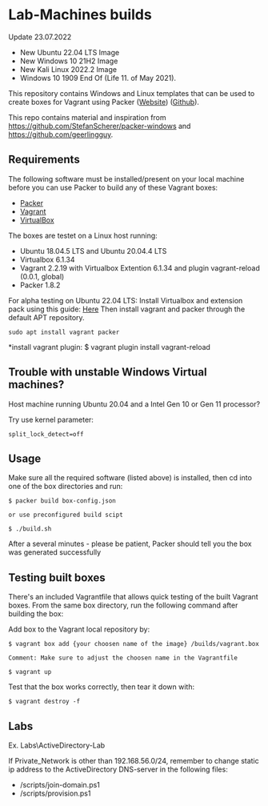 # Lab-Machines builds

Update 23.07.2022
- New Ubuntu 22.04 LTS Image
- New Windows 10 21H2 Image
- New Kali Linux 2022.2 Image
- Windows 10 1909 End Of (Life 11. of May 2021).

This repository contains Windows and Linux templates that can be used to create boxes for
Vagrant using Packer ([Website](https://www.packer.io))
([Github](https://github.com/Stian-Kristoffersen/Lab-Machines)).

This repo contains material and inspiration from https://github.com/StefanScherer/packer-windows and https://github.com/geerlingguy.

## Requirements

The following software must be installed/present on your local machine before you can use Packer to build any of these Vagrant boxes:

  - [Packer](http://www.packer.io/)
  - [Vagrant](http://vagrantup.com/)
  - [VirtualBox](https://www.virtualbox.org/)

  The boxes are testet on a Linux host running:
  - Ubuntu 18.04.5 LTS and Ubuntu 20.04.4 LTS
  - Virtualbox 6.1.34
  - Vagrant 2.2.19 with Virtualbox Extention 6.1.34 and plugin vagrant-reload (0.0.1, global)
  - Packer 1.8.2

For alpha testing on Ubuntu 22.04 LTS:
Install Virtualbox and extension pack using this guide: [Here](https://computingforgeeks.com/install-virtualbox-on-ubuntu-linux/?utm_content=cmp-true) 
Then install vagrant and packer through the default APT repository.

    sudo apt install vagrant packer

  *install vagrant plugin:
  $ vagrant plugin install vagrant-reload

## Trouble with unstable Windows Virtual machines? 

Host machine running Ubuntu 20.04 and a Intel Gen 10 or Gen 11 processor?

Try use kernel parameter:

    split_lock_detect=off

    

## Usage

Make sure all the required software (listed above) is installed, then cd into one of the box directories and run:

    $ packer build box-config.json

    or use preconfigured build scipt 

    $ ./build.sh

After a several minutes - please be patient, Packer should tell you the box was generated successfully

## Testing built boxes

There's an included Vagrantfile that allows quick testing of the built Vagrant boxes. From the same box directory, run the following command after building the box:

Add box to the Vagrant local repository by:
    
    $ vagrant box add {your choosen name of the image} /builds/vagrant.box

    Comment: Make sure to adjust the choosen name in the Vagrantfile

    $ vagrant up

Test that the box works correctly, then tear it down with:

    $ vagrant destroy -f


## Labs

Ex. Labs\ActiveDirectory-Lab

If Private_Network is other than 192.168.56.0/24, remember to change static ip address to the ActiveDirectory DNS-server in the following files:

- /scripts/join-domain.ps1 
- /scripts/provision.ps1



